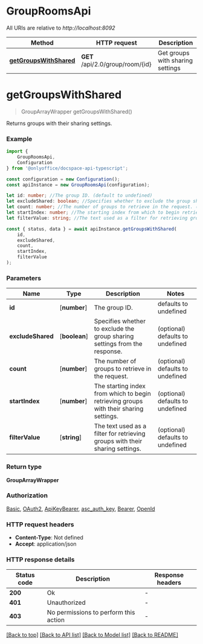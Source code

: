 # GroupRoomsApi

All URIs are relative to *http://localhost:8092*

|Method | HTTP request | Description|
|------------- | ------------- | -------------|
|[**getGroupsWithShared**](#getgroupswithshared) | **GET** /api/2.0/group/room/{id} | Get groups with sharing settings|

# **getGroupsWithShared**
> GroupArrayWrapper getGroupsWithShared()

Returns groups with their sharing settings.

### Example

```typescript
import {
    GroupRoomsApi,
    Configuration
} from '@onlyoffice/docspace-api-typescript';

const configuration = new Configuration();
const apiInstance = new GroupRoomsApi(configuration);

let id: number; //The group ID. (default to undefined)
let excludeShared: boolean; //Specifies whether to exclude the group sharing settings from the response. (optional) (default to undefined)
let count: number; //The number of groups to retrieve in the request. (optional) (default to undefined)
let startIndex: number; //The starting index from which to begin retrieving groups with their sharing settings. (optional) (default to undefined)
let filterValue: string; //The text used as a filter for retrieving groups with their sharing settings. (optional) (default to undefined)

const { status, data } = await apiInstance.getGroupsWithShared(
    id,
    excludeShared,
    count,
    startIndex,
    filterValue
);
```

### Parameters

|Name | Type | Description  | Notes|
|------------- | ------------- | ------------- | -------------|
| **id** | [**number**] | The group ID. | defaults to undefined|
| **excludeShared** | [**boolean**] | Specifies whether to exclude the group sharing settings from the response. | (optional) defaults to undefined|
| **count** | [**number**] | The number of groups to retrieve in the request. | (optional) defaults to undefined|
| **startIndex** | [**number**] | The starting index from which to begin retrieving groups with their sharing settings. | (optional) defaults to undefined|
| **filterValue** | [**string**] | The text used as a filter for retrieving groups with their sharing settings. | (optional) defaults to undefined|


### Return type

**GroupArrayWrapper**

### Authorization

[Basic](../README.md#Basic), [OAuth2](../README.md#OAuth2), [ApiKeyBearer](../README.md#ApiKeyBearer), [asc_auth_key](../README.md#asc_auth_key), [Bearer](../README.md#Bearer), [OpenId](../README.md#OpenId)

### HTTP request headers

 - **Content-Type**: Not defined
 - **Accept**: application/json


### HTTP response details
| Status code | Description | Response headers |
|-------------|-------------|------------------|
|**200** | Ok |  -  |
|**401** | Unauthorized |  -  |
|**403** | No permissions to perform this action |  -  |

[[Back to top]](#) [[Back to API list]](../README.md#documentation-for-api-endpoints) [[Back to Model list]](../README.md#documentation-for-models) [[Back to README]](../README.md)

